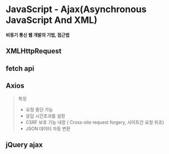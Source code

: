 # JavaScript - Ajax(Asynchronous JavaScript And XML)

**비동기 통신 웹 개발의 기법, 접근법**

## XMLHttpRequest

## fetch api

## Axios

> 특징
>
> - 요청 중단 가능
> - 응답 시간초과를 설정
> - CSRF 보호 기능 내장 ( Cross-site request forgery, 사이트간 요청 위조)
> - JSON 데이터 자동 변환

## jQuery ajax

